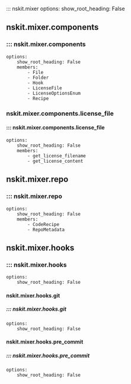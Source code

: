 ::: nskit.mixer
    options:
        show_root_heading: False



## nskit.mixer.components
### ::: nskit.mixer.components
    options:
        show_root_heading: False
        members:
            - File
            - Folder
            - Hook
            - LicenseFile
            - LicenseOptionsEnum
            - Recipe

### nskit.mixer.components.license_file
#### ::: nskit.mixer.components.license_file
    options:
        show_root_heading: False
        members:
            - get_license_filename
            - get_license_content

## nskit.mixer.repo
### ::: nskit.mixer.repo
    options:
        show_root_heading: False
        members:
            - CodeRecipe
            - RepoMetadata

## nskit.mixer.hooks
### ::: nskit.mixer.hooks
    options:
        show_root_heading: False
#### nskit.mixer.hooks.git
##### ::: nskit.mixer.hooks.git
    options:
        show_root_heading: False
#### nskit.mixer.hooks.pre_commit
##### ::: nskit.mixer.hooks.pre_commit
    options:
        show_root_heading: False
